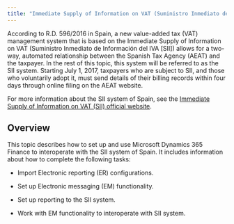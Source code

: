 ```yaml
---
title: "Immediate Supply of Information on VAT (Suministro Inmediato de Información del IVA, SII)"
---
```


According to R.D. 596/2016 in Spain, a new value-added tax (VAT) management
system that is based on the Immediate Supply of Information on VAT (Suministro
Inmediato de Información del IVA [SII]) allows for a two-way, automated
relationship between the Spanish Tax Agency (AEAT) and the taxpayer. In the rest
of this topic, this system will be referred to as the SII system. Starting July
1, 2017, taxpayers who are subject to SII, and those who voluntarily adopt it,
must send details of their billing records within four days through online
filing on the AEAT website.

For more information about the SII system of Spain, see the [Immediate Supply of
Information on VAT (SII) official
website](https://www.agenciatributaria.es/AEAT.internet/en_gb/Inicio/La_Agencia_Tributaria/Campanas/Suministro_Inmediato_de_Informacion_en_el_IVA__SII_/Suministro_Inmediato_de_Informacion_en_el_IVA__SII_.shtml).

## Overview

This topic describes how to set up and use Microsoft Dynamics 365 Finance to
interoperate with the SII system of Spain. It includes information about how to
complete the following tasks:

-   Import Electronic reporting (ER) configurations.

-   Set up Electronic messaging (EM) functionality.

-   Set up reporting to the SII system.

-   Work with EM functionality to interoperate with SII system.
